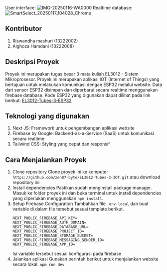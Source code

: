 User interface:
![IMG-20250116-WA0000](https://github.com/user-attachments/assets/d4ea465d-95aa-4506-84d7-8eb77525c3b5)
Realtime database:
![SmartSelect_20250117_104028_Chrome](https://github.com/user-attachments/assets/77726e90-4d58-401a-8571-463ac84b8abc)

## Kontributor
1. Riswandha mashuri (13222002)
2. Alghoza Hamdani (13222008)
   
## Deskripsi Proyek
Proyek ini merupakan tugas besar 3 mata kuliah EL3012 - Sistem Mikroprosesor. Proyek ini merupakan aplikasi IOT (Internet of Things) yang bertujuan untuk melakukan komunikasi dengan ESP32 melalui website. Data dari sensor ESP32 disimpan dan diperbarui secara realtime menggunakan firebase database. Kode ESP32 yang digunakan dapat dilihat pada link berikut: [EL3012-Tubes-3-ESP32](https://github.com/zen87-byte/EL3012-Tubes-3-ESP32) 

## Teknologi yang digunakan
1. Next JS: Framework untuk pengembangan aplikasi website
2. Firebase by Google: Backend-as-a-Service (SaaS) untuk komunikasi secara realtime
3. Tailwind CSS: Styling yang cepat dan responsif

## Cara Menjalankan Proyek
1. Clone repository
   Clone proyek ini ke komputer `https://github.com/zen87-byte/EL3012-Tubes-3-IOT.git` atau download repository ini
2. Install dependencies
   Pastikan sudah menginstall package manager. Masuk ke folder proyek ini dan buka terminal untuk install dependencies yang diperlukan menggunakan `npm install`.
3. Setup Firebase Configuration
   Tambahkan file `.env.local` dan buat variable di dalam file tersebut sesuai template berikut.
   ```
   NEXT_PUBLIC_FIREBASE_API_KEY=
   NEXT_PUBLIC_FIREBASE_AUTH_DOMAIN=
   NEXT_PUBLIC_FIREBASE_DATABASE_URL=
   NEXT_PUBLIC_FIREBASE_PROJECT_ID=
   NEXT_PUBLIC_FIREBASE_STORAGE_BUCKET=
   NEXT_PUBLIC-FIREBASE_MESSAGING_SENDER_ID=
   NEXT_PUBLIC_FIREBASE_APP_ID=
   ```
   Isi variable tersebut sesuai konfigurasi pada firebase
4. Jalankan aplikasi
   Gunakan perintah berikut untuk menjalankan website secara lokal.
   ```npm run dev```
